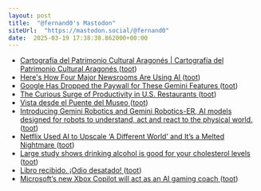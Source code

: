 ```yaml
---
layout: post
title:  "@fernand0's Mastodon"
siteUrl:  "https://mastodon.social/@fernand0"
date:  2025-03-19 17:38:38.862000+00:00
---
```

*  [Cartografía del Patrimonio Cultural Aragonés \| Cartografía del Patrimonio Cultural Aragonés ](https://cartografiapatrimoniocultural.unizar.es) ([toot](https://mastodon.social/@fernand0/114190314298402619))
*  [Here's How Four Major Newsrooms Are Using AI ](https://lifehacker.com/tech/how-major-newsrooms-are-using-a) ([toot](https://mastodon.social/@fernand0/114189968658069265))
*  [Google Has Dropped the Paywall for These Gemini Features ](https://lifehacker.com/tech/google-has-dropped-the-paywall-for-these-gemini-feature) ([toot](https://mastodon.social/@fernand0/114189760001380605))
*  [The Curious Surge of Productivity in U.S. Restaurants ](https://www.nber.org/papers/w3355) ([toot](https://mastodon.social/@fernand0/114189047988830398))
*  [Vista desde el Puente del Museo ](https://www.flickr.com/photos/fernand0/54374724731) ([toot](https://mastodon.social/@fernand0/114188933156029646))
*  [Introducing Gemini Robotics and Gemini Robotics-ER, AI models designed for robots to understand, act and react to the physical world. ](https://deepmind.google/discover/blog/gemini-robotics-brings-ai-into-the-physical-world) ([toot](https://mastodon.social/@fernand0/114188861635154735))
*  [Netflix Used AI to Upscale ‘A Different World’ and It’s a Melted Nightmare ](https://www.vice.com/en/article/netflix-used-ai-upscale-a-different-world) ([toot](https://mastodon.social/@fernand0/114188574243882361))
*  [Large study shows drinking alcohol is good for your cholesterol levels ](https://arstechnica.com/health/2025/03/large-study-shows-drinking-alcohol-is-good-for-your-cholesterol-levels) ([toot](https://mastodon.social/@fernand0/114188291696039205))
*  [Libro recibido. ¡Odio desatado! ](https://fotografiasenmovimiento.wordpress.com/2025/03/18/libro-recibido-odio-desatado) ([toot](https://mastodon.social/@fernand0/114186809772637183))
*  [Microsoft’s new Xbox Copilot will act as an AI gaming coach ](https://www.theverge.com/news/628666/microsoft-xbox-copilot-for-gamin) ([toot](https://mastodon.social/@fernand0/114186760813425318))

